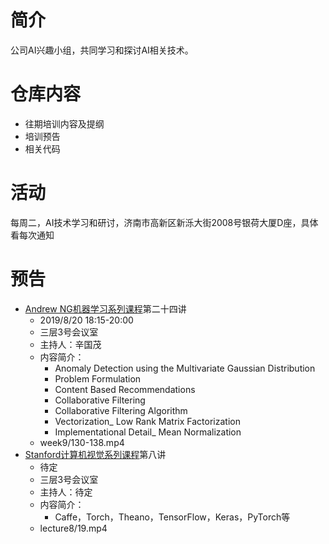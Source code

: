 # 简介
公司AI兴趣小组，共同学习和探讨AI相关技术。
# 仓库内容
- 往期培训内容及提纲
- 培训预告
- 相关代码
# 活动
每周二，AI技术学习和研讨，济南市高新区新泺大街2008号银荷大厦D座，具体看每次通知
# 预告
- [Andrew NG机器学习系列课程](https://github.com/guomxin/SIGAI/blob/master/NGMachineLearningTraining.md)第二十四讲
  - 2019/8/20 18:15-20:00
  - 三层3号会议室
  - 主持人：辛国茂
  - 内容简介：
    - Anomaly Detection using the Multivariate Gaussian Distribution
    - Problem Formulation
    - Content Based Recommendations
    - Collaborative Filtering
    - Collaborative Filtering Algorithm
    - Vectorization_ Low Rank Matrix Factorization
    - Implementational Detail_ Mean Normalization
  -  week9/130-138.mp4
- [Stanford计算机视觉系列课程](https://github.com/guomxin/SIGAI/blob/master/CS231n-2017.md)第八讲
  - 待定
  - 三层3号会议室
  - 主持人：待定
  - 内容简介：
    - Caffe，Torch，Theano，TensorFlow，Keras，PyTorch等
  - lecture8/19.mp4
